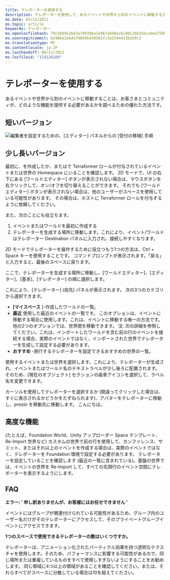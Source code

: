 ```yaml
---
title: テレポーターを使用する
description: テレポーターを使用して、あるイベントや世界から別のイベントに移動する方法について説明します。
ms.date: 03/11/2021
ms.topic: article
keywords: テレポーター
ms.openlocfilehash: 79c5b09e1643a70939ba1e967a948ac6c80c2b615bce9eef598d0e07b7722ea3
ms.sourcegitcommit: b248ba2a6da7d669b430581fc3a1544413b2e9c1
ms.translationtype: MT
ms.contentlocale: ja-JP
ms.lasthandoff: 08/11/2021
ms.locfileid: "119126189"
---
```

# <a name="using-the-teleporter"></a>テレポーターを使用する

あるイベントや世界から別のイベントに移動することは、お客さまとコミュニティが、どのような機能を提供する必要があるかを調べるための優れた方法です。

## <a name="the-short-version"></a>短いバージョン

![編集者を設定するための、[エディター] パネルからの [受付の移植] 手順](images/teleporter.png)

## <a name="the-slightly-longer-version"></a>少し長いバージョン

最初に、を作成したか、またはで Terraformer ロールが付与されているイベントまたは世界の Homespace にいることを確認します。 2D モードで、UI の右下にある [ワールドエディター] ボタンが表示されない場合は、マウスボタンを右クリックして、オン/オフを切り替えることができます。 それでも [ワールドエディター] ボタンが表示されない場合は、他のユーザーがスペースを使用している可能性があります。 その場合は、ホストに Terraformer ロールを付与するように依頼してください。

また、次のことにも役立ちます。 
1. イベントまたはワールドを最初に作成する
2. テレポーターを生成する場所に移動します。これにより、イベント/ワールドはテレポーター Destination パネルに入力され、接続しやすくなります。

2D モードでテレポーターを操作するために役立つもう1つの方法は、Ctrl + Space キーを使用することです。 コマンドプロンプトが表示されます。「戻る」と入力すると、最後のスペースに戻ります。 

ここで、テレポーターを生成する場所に移動し、[ワールドエディター]、[エディター]、[基本]、[テレポーター] の順に選択します。

これにより、[テレポーター] (宛先) パネルが表示されます。 次の3つのカテゴリから選択できます。

* **[マイスペース** ]-作成したワールドの一覧。
* **最近** 使用した最近のイベントの一覧です。 このオプションは、イベントに移動する場合に使用します。これは、イベントに移動する唯一の方法です。他の2つのオプションでは、世界間を移動できます。 注: 次の詳細を参照してください。これは、インポートしたワールドを含む前の行のイベントを接続する場合、実際のイベントではなく、インポートされた世界でテレポーターを生成して設定する必要があります。
* **おすすめ** -旅行するテレポーターを設定できるおすすめの世界の一覧。

使用するイベントまたは世界を選択します。これにより、テレポーターが生成され、イベントまたはワールド名のテキストラベルが少し後ろに配置されます。 そのため、[現在のオブジェクト] セクションの歯車アイコンを選択して、ラベル名を変更できます。

カーソルを使用してテレポーターを選択するか (間違ってクリックした場合は、すぐに表示されるかどうかをたずねられます)、アバターをテレポーターに移動し、presto を移動先に移動します。 こんにちは。

## <a name="advanced-features"></a>高度な機能

(たとえば、Foundation World、Unity アップローダー Space テンプレート、Re-Import 世界など) カスタムの世界で前の行を使用して、カンファレンス、サミット、またはそれ以上のイベントを作成する場合は、実際のイベントではなく、テレポーターを Foundation 環境で設定する必要があります。 テレポーターを設定していることを確認します (最近の一覧に含まれている)。基盤の世界では、イベントの世界を Re-Import して、すべての先頭行のイベント空間にテレポーターを表示するようにします。

## <a name="faqs"></a>FAQ

**エラー: ' 申し訳ありませんが、お客様にはお任せできません '**

イベントにはグループが関連付けられている可能性があるため、グループ内のユーザー名だけがそのテレポーターにアクセスして、そのプライベートグループイベントにアクセスできます。

**1つのスペースで使用できるテレポーターの数はいくつですか。**

テレポーターは、アニメーション化されたパーティクル効果を持つ透明なテクスチャを使用します。そのため、パフォーマンスに影響する可能性があるので、同じ場所または重複しているものをすべて使用しすぎないようにすることをお勧めします。 同じ領域に4つ以上の領域があることを確認してください。または、それらすべてがスペースに分散している場合は10を超えてください。